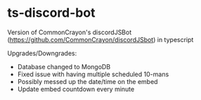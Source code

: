 # ts-discord-bot
Version of CommonCrayon's discordJSBot (https://github.com/CommonCrayon/discordJSbot) in typescript

Upgrades/Downgrades:
- Database changed to MongoDB
- Fixed issue with having multiple scheduled 10-mans
- Possibly messed up the date/time on the embed
- Update embed countdown every minute

